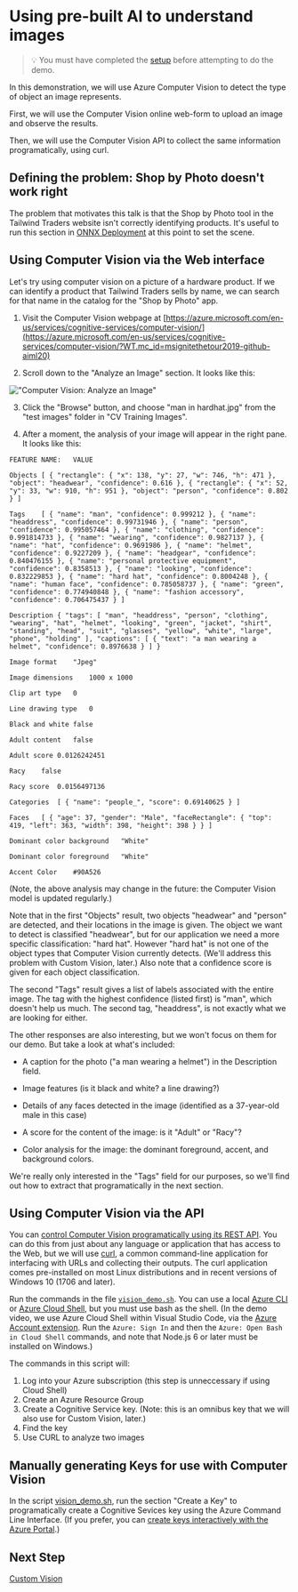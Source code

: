 # Using pre-built AI to understand images

> 💡 You must have completed the [setup](https://github.com/microsoft/ignite-learning-paths-training-aiml/blob/master/aiml20/DEMO%20Setup.md) before attempting to do the demo.

In this demonstration, we will use Azure Computer Vision to detect the type of
object an image represents. 

First, we will use the Computer Vision online web-form to upload an image and
observe the results.

Then, we will use the Computer Vision API to collect the same information
programatically, using curl.

## Defining the problem: Shop by Photo doesn't work right

The problem that motivates this talk is that the Shop by Photo tool in the
Tailwind Traders website isn't correctly identifying products. It's useful to
run this section in [ONNX Deployment](DEMO%20ONNX%20deployment.md#defining-the-problem-shop-by-photo-doesnt-work-right) at this point
to set the scene.

## Using Computer Vision via the Web interface

Let's try using computer vision on a picture of a hardware product. If we can
identify a product that Tailwind Traders sells by name, we can search for that
name in the catalog for the "Shop by Photo" app.

1. Visit the Computer Vision webpage at
   [https://azure.microsoft.com/en-us/services/cognitive-services/computer-vision/](https://azure.microsoft.com/en-us/services/cognitive-services/computer-vision/?WT.mc_id=msignitethetour2019-github-aiml20)

2. Scroll down to the "Analyze an Image" section. It looks like this:

!["Computer Vision: Analyze an Image"](img/Computer%20Vision%20Analyze%20an%20Image.png)

3. Click the "Browse" button, and choose "man in hardhat.jpg" from the "test
   images" folder in "CV Training Images".

4. After a moment, the analysis of your image will appear in the right pane. It
   looks like this:

```
FEATURE NAME:	VALUE

Objects	[ { "rectangle": { "x": 138, "y": 27, "w": 746, "h": 471 }, "object": "headwear", "confidence": 0.616 }, { "rectangle": { "x": 52, "y": 33, "w": 910, "h": 951 }, "object": "person", "confidence": 0.802 } ]

Tags	[ { "name": "man", "confidence": 0.999212 }, { "name": "headdress", "confidence": 0.99731946 }, { "name": "person", "confidence": 0.995057464 }, { "name": "clothing", "confidence": 0.991814733 }, { "name": "wearing", "confidence": 0.9827137 }, { "name": "hat", "confidence": 0.9691986 }, { "name": "helmet", "confidence": 0.9227209 }, { "name": "headgear", "confidence": 0.840476155 }, { "name": "personal protective equipment", "confidence": 0.8358513 }, { "name": "looking", "confidence": 0.832229853 }, { "name": "hard hat", "confidence": 0.8004248 }, { "name": "human face", "confidence": 0.785058737 }, { "name": "green", "confidence": 0.774940848 }, { "name": "fashion accessory", "confidence": 0.706475437 } ]

Description	{ "tags": [ "man", "headdress", "person", "clothing", "wearing", "hat", "helmet", "looking", "green", "jacket", "shirt", "standing", "head", "suit", "glasses", "yellow", "white", "large", "phone", "holding" ], "captions": [ { "text": "a man wearing a helmet", "confidence": 0.8976638 } ] }

Image format	"Jpeg"

Image dimensions	1000 x 1000

Clip art type	0

Line drawing type	0

Black and white	false

Adult content	false

Adult score	0.0126242451

Racy	false

Racy score	0.0156497136

Categories	[ { "name": "people_", "score": 0.69140625 } ]

Faces	[ { "age": 37, "gender": "Male", "faceRectangle": { "top": 419, "left": 363, "width": 398, "height": 398 } } ]

Dominant color background	"White"

Dominant color foreground	"White"

Accent Color	#90A526
```

(Note, the above analysis may change in the future: the Computer Vision model is
updated regularly.)

Note that in the first "Objects" result, two objects "headwear" and "person" are
detected, and their locations in the image is given. The object we want to
detect is classified "headwear", but for our application we need a more specific
classification: "hard hat". However "hard hat" is not one of the object types
that Computer Vision currently detects. (We'll address this problem with Custom
Vision, later.) Also note that a confidence score is given for each object
classification.

The second "Tags" result gives a list of labels associated with the entire
image. The tag with the highest confidence (listed first) is "man", which
doesn't help us much. The second tag, "headdress", is not exactly what we are
looking for either.

The other responses are also interesting, but we won't focus on them for our
demo. But take a look at what's included:

* A caption for the photo ("a man wearing a helmet") in the Description field.

* Image features (is it black and white? a line drawing?)

* Details of any faces detected in the image (identified as a 37-year-old male in this case)

* A score for the content of the image: is it "Adult" or "Racy"?

* Color analysis for the image: the dominant foreground, accent, and background colors.

We're really only interested in the "Tags" field for our purposes, so we'll find
out how to extract that programatically in the next section.

## Using Computer Vision via the API

You can [control Computer Vision programatically using its REST
API](https://docs.microsoft.com/en-us/azure/cognitive-services/computer-vision/vision-api-how-to-topics/howtocallvisionapi?WT.mc_id=msignitethetour2019-github-aiml20).
You can do this from just about any language or application that has access to
the Web, but we will use [curl](https://curl.haxx.se/), a common command-line
application for interfacing with URLs and collecting their outputs. The curl
application comes pre-installed on most Linux distributions and in recent
versions of Windows 10 (1706 and later). 

Run the commands in the file [`vision_demo.sh`](vision_demo.sh). You can use a
local [Azure CLI](https://docs.microsoft.com/en-us/cli/azure/?view=azure-cli-latest?WT.mc_id=msignitethetour2019-github-aiml20)
or [Azure Cloud Shell](https://docs.microsoft.com/en-us/azure/cloud-shell/overview?WT.mc_id=msignitethetour2019-github-aiml20), but you must use bash as the shell. (In the demo video, we
use Azure Cloud Shell within Visual Studio Code, via the [Azure Account
extension](https://marketplace.visualstudio.com/items?itemName=ms-vscode.azure-account).
Run the `Azure: Sign In` and then the `Azure: Open Bash in Cloud Shell`
commands, and note that Node.js 6 or later must be installed on Windows.)

The commands in this script will:

1. Log into your Azure subscription (this step is unneccessary if using Cloud Shell)
2. Create an Azure Resource Group
3. Create a Cognitive Service key. (Note: this is an omnibus key that we will also use for Custom Vision, later.)
4. Find the key
5. Use CURL to analyze two images

## Manually generating Keys for use with Computer Vision

In the script [vision_demo.sh](vision_demo.sh), run the section "Create a Key" to programatically create a Cognitive Sevices key using the Azure Command Line Interface.
(If you prefer, you can [create keys interactively with the Azure
Portal](https://docs.microsoft.com/en-us/azure/cognitive-services/cognitive-services-apis-create-account?tabs=multiservice%2Clinux&WT.mc_id=msignitethetour2019-github-aiml20).)

## Next Step

[Custom Vision](DEMO%20Custom%20Vision.md)